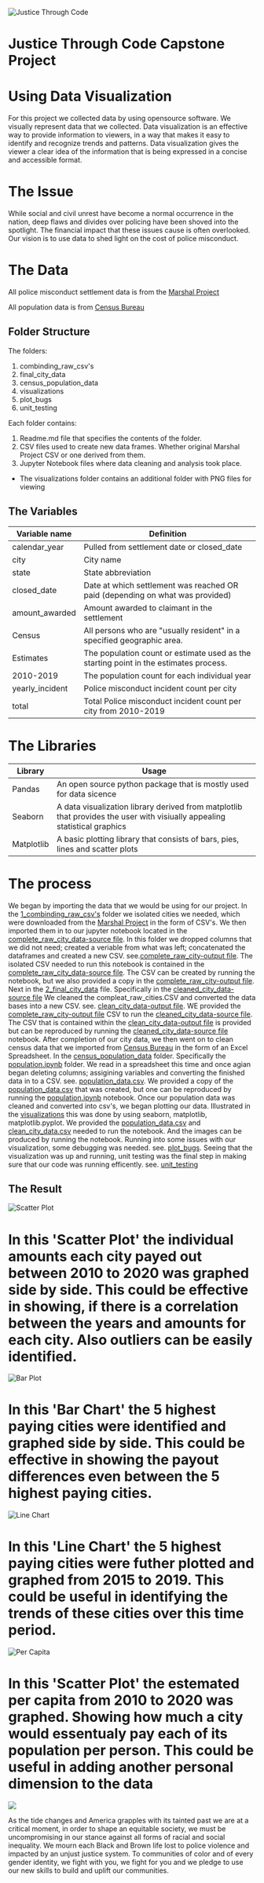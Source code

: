 ![Justice Through Code](https://github.com/shethinksnyc/JTC_WOW_CAPSTONE/blob/main/readme_img/jtc.jpg?raw=true)

# Justice Through Code Capstone Project

# Using Data Visualization 

For this project we collected data by using opensource software. We visually represent data that we collected. Data visualization is an effective way to provide information to viewers, in a way that makes it easy to identify and recognize trends and patterns. Data visualization gives the viewer a clear idea of the information that is being expressed in a concise and accessible format.

# The Issue 
While social and civil unrest have become a normal occurrence in the nation, deep flaws and divides over policing have been shoved into the spotlight. The financial impact that these issues cause is often overlooked. Our vision is to use data to shed light on the cost of police misconduct. 

# The Data

All police misconduct settlement data is from the [Marshal Project](https://github.com/themarshallproject/police-settlements) 

All population data is from [Census Bureau](https://www.census.gov/)

## Folder Structure
The folders:
1. combinding_raw_csv's
2. final_city_data
3. census_population_data
4. visualizations
5. plot_bugs
6. unit_testing

Each folder contains:
1. Readme.md file that specifies the contents of the folder.
2. CSV files used to create new data frames. Whether original Marshal Project CSV or one derived from them.
3. Jupyter Notebook files where data cleaning and analysis took place.
* The visualizations folder contains an additional folder with PNG files for viewing

## The Variables
Variable name | Definition
--------------| -----------------
calendar_year | Pulled from settlement date or closed_date
city | City name
state | State abbreviation
closed_date | Date at which settlement was reached OR paid (depending on what was provided)
amount_awarded | Amount awarded to claimant in the settlement
Census | All persons who are "usually resident" in a specified geographic area.
Estimates    | The population count or estimate used as the starting point in the estimates process.
2010-2019 | The population count for each individual year
yearly_incident | Police misconduct incident count per city 
total  | Total Police misconduct incident count per city from 2010-2019

# The Libraries
Library    | Usage 
---------|----------------------------------
Pandas  | An open source python package that is mostly used for data sicence
Seaborn | A data visualization library derived from matplotlib that provides the user with visiually appealing statistical graphics 
Matplotlib | A basic plotting library that consists of bars, pies, lines and scatter plots 

# The process 
We began by importing the data that we would be using for our project. In the [1_combinding_raw_csv's](https://github.com/shethinksnyc/JTC_WOW_CAPSTONE/tree/main/1%20combinding_raw_csv's) folder we isolated cities we needed, which were downloaded from the [Marshal Project](https://github.com/themarshallproject/police-settlements) in the form of CSV's. We then imported them in to our jupyter notebook located in the [complete_raw_city_data-source file](https://github.com/shethinksnyc/JTC_WOW_CAPSTONE/tree/main/1%20combinding_raw_csv's/complete_raw_city_data-source%20file). In this folder we dropped columns that we did not need; created a veriable from what was left; concatenated the dataframes and created a new CSV. see.[complete_raw_city-output file](https://github.com/shethinksnyc/JTC_WOW_CAPSTONE/tree/main/1%20combinding_raw_csv's/complete_raw_city-output%20file). The isolated CSV needed to run this notebook is contained in the [complete_raw_city_data-source file](https://github.com/shethinksnyc/JTC_WOW_CAPSTONE/tree/main/1%20combinding_raw_csv's/complete_raw_city_data-source%20file). The CSV can be created by running the notebook, but we also provided a copy in the [complete_raw_city-output file](https://github.com/shethinksnyc/JTC_WOW_CAPSTONE/tree/main/1%20combinding_raw_csv's/complete_raw_city-output%20file). Next in the [2_final_city_data](https://github.com/shethinksnyc/JTC_WOW_CAPSTONE/tree/main/2%20final_city_data) file. Specifically in the [cleaned_city_data-source file](https://github.com/shethinksnyc/JTC_WOW_CAPSTONE/tree/main/2%20final_city_data/cleaned_city_data-source%20file) We cleaned the compleat_raw_cities.CSV and converted the data bases into a new CSV. see. [clean_city_data-output file](https://github.com/shethinksnyc/JTC_WOW_CAPSTONE/tree/main/2%20final_city_data/clean_city_data-output%20file). WE provided the  [complete_raw_city-output file](https://github.com/shethinksnyc/JTC_WOW_CAPSTONE/tree/main/1%20combinding_raw_csv's/complete_raw_city-output%20file) CSV to run the [cleaned_city_data-source file](https://github.com/shethinksnyc/JTC_WOW_CAPSTONE/tree/main/2%20final_city_data/cleaned_city_data-source%20file). The CSV that is contained within the [clean_city_data-output file](https://github.com/shethinksnyc/JTC_WOW_CAPSTONE/tree/main/2%20final_city_data/clean_city_data-output%20file) is provided but can be reproduced by running the [cleaned_city_data-source file](https://github.com/shethinksnyc/JTC_WOW_CAPSTONE/tree/main/2%20final_city_data/cleaned_city_data-source%20file) notebook.  After completion of our city data, we then went on to clean census data that we imported from [Census Bureau](https://www.census.gov/) in the form of an Excel Spreadsheet. In the [census_population_data](https://github.com/shethinksnyc/JTC_WOW_CAPSTONE/tree/main/census_population_data) folder. Specifically the [population.ipynb](https://github.com/shethinksnyc/JTC_WOW_CAPSTONE/blob/main/3%20census_population_data/population.ipynb) folder. We read in a spreadsheet this time and once agian began deleting columns; assigining variables and converting the finished data in to a CSV. see. [population_data.csv](https://github.com/shethinksnyc/JTC_WOW_CAPSTONE/blob/main/3%20census_population_data/population_data.csv). We provided a copy of the [population_data.csv](https://github.com/shethinksnyc/JTC_WOW_CAPSTONE/blob/main/3%20census_population_data/population_data.csv) that was created, but one can be reproduced by running the [population.ipynb](https://github.com/shethinksnyc/JTC_WOW_CAPSTONE/blob/main/3%20census_population_data/population.ipynb) notebook. Once our population data was cleaned and converted into csv's, we began plotting our data. Illustrated in the [visualizations](https://github.com/shethinksnyc/JTC_WOW_CAPSTONE/tree/main/4%20visualizations) this was done by using seaborn, matplotlib, matplotlib.pyplot. We provided the [population_data.csv](https://github.com/shethinksnyc/JTC_WOW_CAPSTONE/blob/main/3%20census_population_data/population_data.csv) and [clean_city_data.csv](https://github.com/shethinksnyc/JTC_WOW_CAPSTONE/blob/main/2%20final_city_data/clean_city_data-output%20file/clean_city_data.csv) needed to run the notebook. And the images can be produced by running the notebook. Running into some issues with our visualization, some debugging was needed. see. [plot_bugs](https://github.com/shethinksnyc/JTC_WOW_CAPSTONE/tree/main/plot_bugs). Seeing that the visualization was up and running, unit testing was the final step in making sure that our code was running efficently. see. [unit_testing](https://github.com/shethinksnyc/JTC_WOW_CAPSTONE/tree/main/unit_testing)


## The Result

![Scatter Plot](https://github.com/shethinksnyc/JTC_WOW_CAPSTONE/blob/main/4_visualizations/PNG_output%20images/scatter_plot.png?raw=true)
# In this 'Scatter Plot' the individual amounts each city payed out between 2010 to 2020 was graphed side by side. This could be effective in showing, if there is a correlation between the years and amounts for each city. Also outliers can be easily identified. 

![Bar Plot](https://github.com/shethinksnyc/JTC_WOW_CAPSTONE/blob/main/4_visualizations/PNG_output%20images/top_5_bar.png?raw=true)
# In this 'Bar Chart' the 5 highest paying cities were identified and graphed side by side. This could be effective in showing the payout differences even between the 5 highest paying cities.
![Line Chart](https://github.com/shethinksnyc/JTC_WOW_CAPSTONE/blob/main/4_visualizations/PNG_output%20images/top_5_line.png?raw=true)
# In this 'Line Chart' the 5 highest paying cities were futher plotted and graphed from 2015 to 2019. This could be useful in identifying the trends of these cities over this time period. 
![Per Capita](https://github.com/shethinksnyc/JTC_WOW_CAPSTONE/blob/main/4_visualizations/PNG_output%20images/per_capita.png?raw=true)
# In this 'Scatter Plot' the estemated per capita from 2010 to 2020 was graphed. Showing how much a city would essentualy pay each of its population per person. This could be useful in adding another personal dimension to the data



![](https://github.com/shethinksnyc/JTC_WOW_CAPSTONE/blob/main/readme_img/statement-of-solidarity.jpg?raw=true)

As the tide changes and America grapples with its tainted past we are at a critical moment, in order to shape an equitable society, we must be uncompromising in our stance against all forms of racial and social inequality. We mourn each Black and Brown life lost to police violence and impacted by an unjust justice system. To communities of color and of every gender identity, we fight with you, we fight for you and we pledge to use our new skills to build and uplift our communities. 